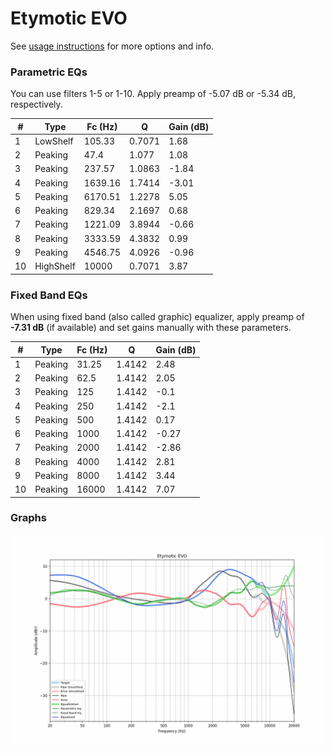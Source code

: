 # Etymotic EVO
See [usage instructions](https://github.com/jaakkopasanen/AutoEq#usage) for more options and info.

### Parametric EQs
You can use filters 1-5 or 1-10. Apply preamp of -5.07 dB or -5.34 dB, respectively.

|   # | Type      |   Fc (Hz) |      Q |   Gain (dB) |
|-----|-----------|-----------|--------|-------------|
|   1 | LowShelf  |    105.33 | 0.7071 |        1.68 |
|   2 | Peaking   |     47.4  | 1.077  |        1.08 |
|   3 | Peaking   |    237.57 | 1.0863 |       -1.84 |
|   4 | Peaking   |   1639.16 | 1.7414 |       -3.01 |
|   5 | Peaking   |   6170.51 | 1.2278 |        5.05 |
|   6 | Peaking   |    829.34 | 2.1697 |        0.68 |
|   7 | Peaking   |   1221.09 | 3.8944 |       -0.66 |
|   8 | Peaking   |   3333.59 | 4.3832 |        0.99 |
|   9 | Peaking   |   4546.75 | 4.0926 |       -0.96 |
|  10 | HighShelf |  10000    | 0.7071 |        3.87 |

### Fixed Band EQs
When using fixed band (also called graphic) equalizer, apply preamp of **-7.31 dB** (if available) and set gains manually with these parameters.

|   # | Type    |   Fc (Hz) |      Q |   Gain (dB) |
|-----|---------|-----------|--------|-------------|
|   1 | Peaking |     31.25 | 1.4142 |        2.48 |
|   2 | Peaking |     62.5  | 1.4142 |        2.05 |
|   3 | Peaking |    125    | 1.4142 |       -0.1  |
|   4 | Peaking |    250    | 1.4142 |       -2.1  |
|   5 | Peaking |    500    | 1.4142 |        0.17 |
|   6 | Peaking |   1000    | 1.4142 |       -0.27 |
|   7 | Peaking |   2000    | 1.4142 |       -2.86 |
|   8 | Peaking |   4000    | 1.4142 |        2.81 |
|   9 | Peaking |   8000    | 1.4142 |        3.44 |
|  10 | Peaking |  16000    | 1.4142 |        7.07 |

### Graphs
![](./Etymotic%20EVO.png)
